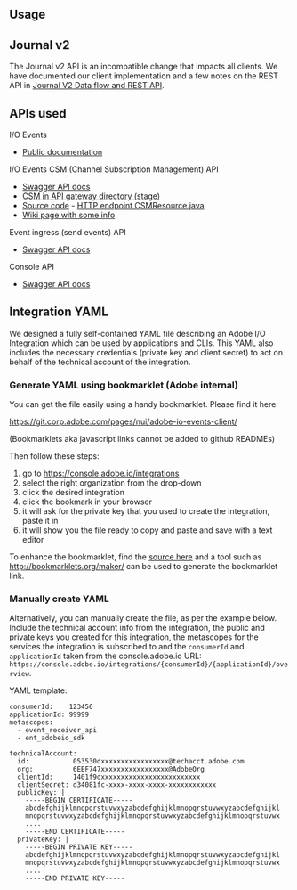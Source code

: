 Usage
-----

Journal v2
----------

The Journal v2 API is an incompatible change that impacts all clients. We have documented our client implementation and a few notes on the REST API in [Journal V2 Data flow and REST API](docs/journalv2.md).

APIs used
---------

I/O Events
* [Public documentation](https://www.adobe.io/apis/cloudplatform/events/documentation.html)

I/O Events CSM (Channel Subscription Management) API
* [Swagger API docs](https://git.corp.adobe.com/pages/adobeio/channel-subscription-management/)
* [CSM in API gateway directory (stage)](https://admin-stage.adobe.io/publisher/directory/461/services/692)
* [Source code](https://git.corp.adobe.com/adobeio/channel-subscription-management) - [HTTP endpoint CSMResource.java](https://git.corp.adobe.com/adobeio/channel-subscription-management/blob/master/src/main/java/com/adobe/csm/resource/CSMResource.java)
* [Wiki page with some info](https://wiki.corp.adobe.com/pages/viewpage.action?pageId=1313757010)

Event ingress (send events) API
* [Swagger API docs](https://git.corp.adobe.com/pages/adobeio/channel-subscription-management/?url=https://eg-ingress-stage.adobe.io/swagger.json?api_key=adobe_io_events_swagger)

Console API
* [Swagger API docs](https://git.corp.adobe.com/pages/adobe-apis/api-mgmt-docs/)


Integration YAML
----------------

We designed a fully self-contained YAML file describing an Adobe I/O Integration which can be used by applications and CLIs. This YAML also includes the necessary credentials (private key and client secret) to act on behalf of the technical account of the integration.

### Generate YAML using bookmarklet (Adobe internal)

You can get the file easily using a handy bookmarklet. Please find it here:

https://git.corp.adobe.com/pages/nui/adobe-io-events-client/

(Bookmarklets aka javascript links cannot be added to github READMEs)

Then follow these steps:

1. go to <https://console.adobe.io/integrations>
2. select the right organization from the drop-down
3. click the desired integration
4. click the bookmark in your browser
5. it will ask for the private key that you used to create the integration, paste it in
6. it will show you the file ready to copy and paste and save with a text editor

To enhance the bookmarklet, find the [source here](bookmarklet/get-integration-yaml-bookmarklet.js) and a tool such as <http://bookmarklets.org/maker/> can be used to generate the bookmarklet link.

### Manually create YAML

Alternatively, you can manually create the file, as per the example below. Include the technical account info from the integration, the public and private keys you created for this integration, the metascopes for the services the integration is subscribed to and the `consumerId` and `applicationId` taken from the console.adobe.io URL: `https://console.adobe.io/integrations/{consumerId}/{applicationId}/overview`.

YAML template:

```
consumerId:    123456
applicationId: 99999
metascopes:
  - event_receiver_api
  - ent_adobeio_sdk

technicalAccount:
  id:           053530dxxxxxxxxxxxxxxxxx@techacct.adobe.com
  org:          6EEF747xxxxxxxxxxxxxxxxx@AdobeOrg
  clientId:     1401f9dxxxxxxxxxxxxxxxxxxxxxxxxx
  clientSecret: d34081fc-xxxx-xxxx-xxxx-xxxxxxxxxxxx
  publicKey: |
    -----BEGIN CERTIFICATE-----
    abcdefghijklmnopqrstuvwxyzabcdefghijklmnopqrstuvwxyzabcdefghijkl
    mnopqrstuvwxyzabcdefghijklmnopqrstuvwxyzabcdefghijklmnopqrstuvwx
    ....
    -----END CERTIFICATE-----
  privateKey: |
    -----BEGIN PRIVATE KEY-----
    abcdefghijklmnopqrstuvwxyzabcdefghijklmnopqrstuvwxyzabcdefghijkl
    mnopqrstuvwxyzabcdefghijklmnopqrstuvwxyzabcdefghijklmnopqrstuvwx
    ....
    -----END PRIVATE KEY-----
```